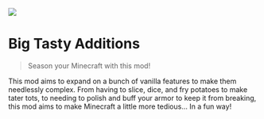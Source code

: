 ![](src/main/resources/assets/big-tasty-additions/icon.png)

# Big Tasty Additions

> Season your Minecraft with this mod!

This mod aims to expand on a bunch of vanilla features to make them needlessly complex. From having to slice, dice, and fry potatoes to make tater tots, to needing to polish and buff your armor to keep it from breaking, this mod aims to make Minecraft a little more tedious... In a fun way!